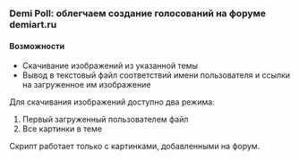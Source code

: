 ﻿### Demi Poll: облегчаем создание голосований на форуме demiart.ru

#### Возможности

* Скачивание изображений из указанной темы
* Вывод в текстовый файл соответствий имени пользователя и ссылки на загруженное им изображение

Для скачивания изображений доступно два режима:
1. Первый загруженный пользователем файл
2. Все картинки в теме

Скрипт работает только с картинками, добавленными на форум.
